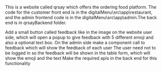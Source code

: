 This is a website called qrsay which offers the ordering food platform. The code for the customer front end is in the digitalMenu\src\app\restaurant, and the admin frontend code is in the digitalMenu\src\app\admin.The back end is in qrsayBackend folder.



 Add a small button called feedback like in the image on the website user side, which will open a popup to give feedback with
5 different emoji and also a optional text box. On the admin side make a component call to feedback which will show the feedback of each user The user need not to be logged in so the feedback will be shown in the table form, which will show the emoji and the text Make the required apis in the back end for this functionality
